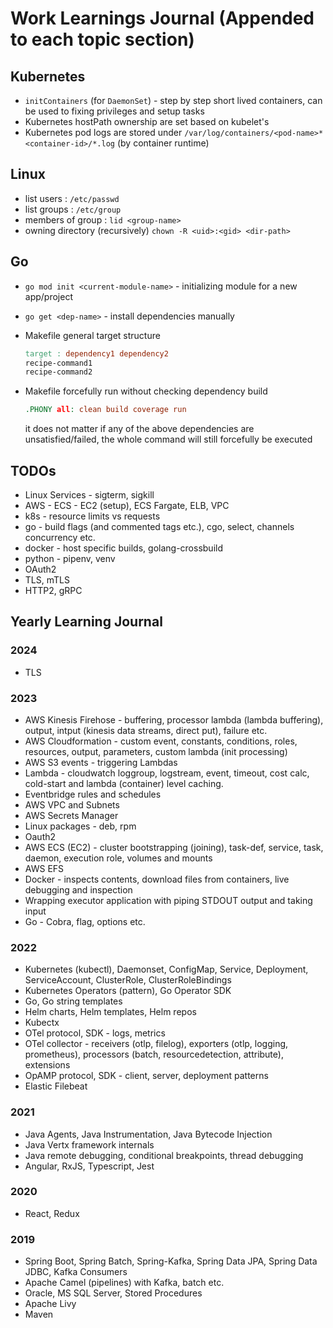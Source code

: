 # Work Learnings Journal (Appended to each topic section)

## Kubernetes
  
- `initContainers` (for `DaemonSet`) - step by step short lived containers, can be used to fixing privileges and setup tasks
- Kubernetes hostPath ownership are set based on kubelet's
- Kubernetes pod logs are stored under `/var/log/containers/<pod-name>*<container-id>/*.log` (by container runtime)

## Linux

- list users : `/etc/passwd`
- list groups : `/etc/group`
- members of group : `lid <group-name>`
- owning directory (recursively) `chown -R <uid>:<gid> <dir-path>`

## Go

- `go mod init <current-module-name>` - initializing module for a new app/project
- `go get <dep-name>` - install dependencies manually
- Makefile general target structure

  ```makefile
  target : dependency1 dependency2
  recipe-command1
  recipe-command2
  ```

- Makefile forcefully run without checking dependency build

  ```makefile
  .PHONY all: clean build coverage run
  ```

  it does not matter if any of the above dependencies are unsatisfied/failed, the whole command will still forcefully be executed

## TODOs

- Linux Services - sigterm, sigkill
- AWS - ECS - EC2 (setup), ECS Fargate, ELB, VPC
- k8s - resource limits vs requests
- go - build flags (and commented tags etc.), cgo, select, channels concurrency etc.
- docker - host specific builds, golang-crossbuild
- python - pipenv, venv
- OAuth2
- TLS, mTLS
- HTTP2, gRPC

## Yearly Learning Journal

### 2024

- TLS

### 2023

- AWS Kinesis Firehose - buffering, processor lambda (lambda buffering), output, intput (kinesis data streams, direct put), failure etc.
- AWS Cloudformation - custom event, constants, conditions, roles, resources, output, parameters, custom lambda (init processing)
- AWS S3 events - triggering Lambdas
- Lambda - cloudwatch loggroup, logstream, event, timeout, cost calc, cold-start and lambda (container) level caching.
- Eventbridge rules and schedules
- AWS VPC and Subnets
- AWS Secrets Manager
- Linux packages - deb, rpm
- Oauth2
- AWS ECS (EC2) - cluster bootstrapping (joining), task-def, service, task, daemon, execution role, volumes and mounts
- AWS EFS
- Docker - inspects contents, download files from containers, live debugging and inspection
- Wrapping executor application with piping STDOUT output and taking input
- Go - Cobra, flag, options etc.

### 2022

- Kubernetes (kubectl), Daemonset, ConfigMap, Service, Deployment, ServiceAccount, ClusterRole, ClusterRoleBindings
- Kubernetes Operators (pattern), Go Operator SDK
- Go, Go string templates
- Helm charts, Helm templates, Helm repos
- Kubectx
- OTel protocol, SDK - logs, metrics
- OTel collector - receivers (otlp, filelog), exporters (otlp, logging, prometheus), processors (batch, resourcedetection, attribute), extensions
- OpAMP protocol, SDK - client, server, deployment patterns
- Elastic Filebeat

### 2021

- Java Agents, Java Instrumentation, Java Bytecode Injection
- Java Vertx framework internals
- Java remote debugging, conditional breakpoints, thread debugging
- Angular, RxJS, Typescript, Jest

### 2020

- React, Redux

### 2019

- Spring Boot, Spring Batch, Spring-Kafka, Spring Data JPA, Spring Data JDBC, Kafka Consumers
- Apache Camel (pipelines) with Kafka, batch etc.
- Oracle, MS SQL Server, Stored Procedures
- Apache Livy
- Maven
